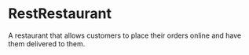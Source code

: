 # RestRestaurant
A restaurant that allows customers to place their orders online and have them delivered to them.
